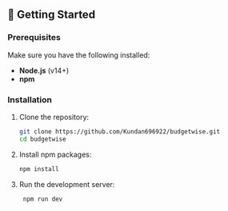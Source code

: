 ## 🚀 Getting Started

### Prerequisites

Make sure you have the following installed:
- **Node.js** (v14+)
- **npm**

### Installation

1. Clone the repository:
   ```bash
   git clone https://github.com/Kundan696922/budgetwise.git
   cd budgetwise
   
2. Install npm packages:
   ```bash
   npm install

3. Run the development server:
   ```bash
    npm run dev
